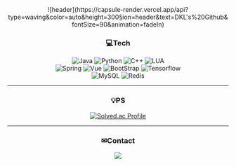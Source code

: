 <div align="center">
![header](https://capsule-render.vercel.app/api?type=waving&color=auto&height=300&section=header&text=DKL's%20Github&fontSize=90&animation=fadeIn)

### 💻Tech
![Java](https://img.shields.io/badge/java-%23ED8B00.svg?style=for-the-badge&logo=openjdk&logoColor=white)
![Python](https://img.shields.io/badge/Python-3776AB?style=for-the-badge&logo=python&logoColor=white)
![C++](https://img.shields.io/badge/C%2B%2B-00599C?style=for-the-badge&logo=c%2B%2B&logoColor=white)
![LUA](https://img.shields.io/badge/Lua-2C2D72?style=for-the-badge&logo=lua&logoColor=white)
<br/>
![Spring](https://img.shields.io/badge/Spring-6DB33F?style=for-the-badge&logo=spring&logoColor=white)
![Vue](https://img.shields.io/badge/Vue.js-35495E?style=for-the-badge&logo=vue.js&logoColor=4FC08D)
![BootStrap](https://img.shields.io/badge/Bootstrap-563D7C?style=for-the-badge&logo=bootstrap&logoColor=white)
![Tensorflow](https://img.shields.io/badge/TensorFlow-FF6F00?style=for-the-badge&logo=tensorflow&logoColor=white)
<br/>
![MySQL](https://img.shields.io/badge/MySQL-00000F?style=for-the-badge&logo=mysql&logoColor=white)
![Redis](https://img.shields.io/badge/redis-%23DD0031.svg?&style=for-the-badge&logo=redis&logoColor=white)

***
### 💡PS
[![Solved.ac Profile](http://mazassumnida.wtf/api/v2/generate_badge?boj=akhack1231)](https://solved.ac/akhack1231/)<br/>

***
### ✉Contact
<a href="mailto:akhack1231@skuniv.ac.kr"><img src="https://img.shields.io/badge/Gmail-D14836?style=for-the-badge&logo=gmail&logoColor=white"/></a>

<!--
**DKL1231/DKL1231** is a ✨ _special_ ✨ repository because its `README.md` (this file) appears on your GitHub profile.

Here are some ideas to get you started:

- 🔭 I’m currently working on ...
- 🌱 I’m currently learning ...
- 👯 I’m looking to collaborate on ...
- 🤔 I’m looking for help with ...
- 💬 Ask me about ...
- 📫 How to reach me: ...
- 😄 Pronouns: ...
- ⚡ Fun fact: ...
-->
</div>
